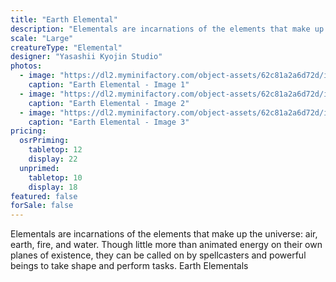 ```yaml
---
title: "Earth Elemental"
description: "Elementals are incarnations of the elements that make up the universe: air, earth, fire, and water. Though little more than animated energy on their own planes of existence, they can be called on by spellcasters and powerful beings to take shape and perform tasks. Earth Elementals"
scale: "Large"
creatureType: "Elemental"
designer: "Yasashii Kyojin Studio"
photos:
  - image: "https://dl2.myminifactory.com/object-assets/62c81a2a6d72d/images/720X720-elementals-earth-ps-1.jpg"
    caption: "Earth Elemental - Image 1"
  - image: "https://dl2.myminifactory.com/object-assets/62c81a2a6d72d/images/720X720-elemental-earth.jpg"
    caption: "Earth Elemental - Image 2"
  - image: "https://dl2.myminifactory.com/object-assets/62c81a2a6d72d/images/720X720-elemental-earth-2.jpg"
    caption: "Earth Elemental - Image 3"
pricing:
  osrPriming:
    tabletop: 12
    display: 22
  unprimed:
    tabletop: 10
    display: 18
featured: false
forSale: false
---
```


Elementals are incarnations of the elements that make up the universe: air, earth, fire, and water. Though little more than animated energy on their own planes of existence, they can be called on by spellcasters and powerful beings to take shape and perform tasks. Earth Elementals